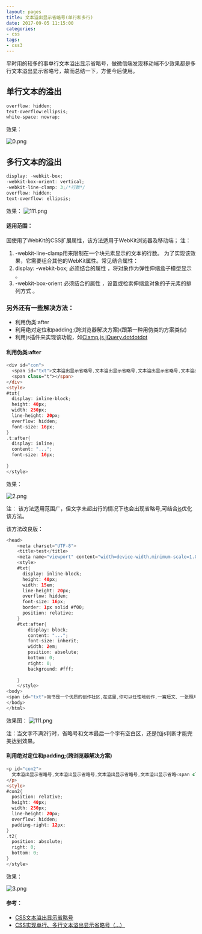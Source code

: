 ```yaml
---
layout: pages
title: 文本溢出显示省略号(单行和多行)
date: 2017-09-05 11:15:00
categories:
- css
tags:
- css3
---
```


平时用的较多的事单行文本溢出显示省略号，做微信端发现移动端不少效果都是多行文本溢出显示省略号，故而总结一下，方便今后使用。
<!-- more -->

## 单行文本的溢出

```swift
overflow: hidden;
text-overflow:ellipsis;
white-space: nowrap;
```
效果：

![0.png](http://upload-images.jianshu.io/upload_images/1464420-5f5088a716a64b40.png?imageMogr2/auto-orient/strip%7CimageView2/2/w/1240)


## 多行文本的溢出

```swift
display: -webkit-box;
-webkit-box-orient: vertical;
-webkit-line-clamp: 3;/*行数*/
overflow: hidden;
text-overflow: ellipsis;
```
效果：
![111.png](https://upload-images.jianshu.io/upload_images/1464420-8796e9c88136bd41.png?imageMogr2/auto-orient/strip%7CimageView2/2/w/1240)


#### 适用范围：
因使用了WebKit的CSS扩展属性，该方法适用于WebKit浏览器及移动端；
注：
1. -webkit-line-clamp用来限制在一个块元素显示的文本的行数。 为了实现该效果，它需要组合其他的WebKit属性。常见结合属性：
1. display: -webkit-box; 必须结合的属性 ，将对象作为弹性伸缩盒子模型显示 。
1. -webkit-box-orient 必须结合的属性 ，设置或检索伸缩盒对象的子元素的排列方式 。

### 另外还有一些解决方法：

* 利用伪类:after
* 利用绝对定位和padding;(跨浏览器解决方案)(跟第一种用伪类的方案类似)
* 利用js插件来实现该功能，如[Clamp.js](https://github.com/bigdots/Clamp.js),[jQuery.dotdotdot](https://github.com/bigdots/jQuery.dotdotdot)

#### 利用伪类:after
```swift
<div id="con">
  <span id="txt">文本溢出显示省略号,文本溢出显示省略号,文本溢出显示省略号,文本溢出显示省略</span>
  <span class="t"></span>
</div>
<style>
#txt{
  display: inline-block;
  height: 40px;
  width: 250px;
  line-height: 20px;
  overflow: hidden;
  font-size: 16px;
}
.t:after{
  display: inline;
  content: "...";
  font-size: 16px;
    
}
</style>
```
效果：

![2.png](http://upload-images.jianshu.io/upload_images/1464420-14250539db66aa3a.png?imageMogr2/auto-orient/strip%7CimageView2/2/w/1240)

注：
该方法适用范围广，但文字未超出行的情况下也会出现省略号,可结合[js](http://lib.csdn.net/base/javascript)优化该方法。

该方法改良版：
```swift
<head>
    <meta charset="UTF-8">
    <title>test</title>
    <meta name="viewport" content="width=device-width,minimum-scale=1.0,maximum-scale=1.0,user-scalable=no"></script>
    <style>
    #txt{
      display: inline-block;
      height: 40px;
      width: 15em;
      line-height: 20px;
      overflow: hidden;
      font-size: 16px;
      border: 1px solid #f00;
      position: relative;
    }
    #txt:after{
        display: block;
        content: "...";
        font-size: inherit;
        width: 2em;
        position: absolute;
        bottom: 0;
        right: 0;
        background: #fff;
        
    }
    </style>
<body>
<span id="txt">简书是一个优质的创作社区,在这里,你可以任性地创作,一篇短文、一张照片、一首诗、一幅画……我们相信,每个人都是生活中的艺术家,有着无穷的创造力。</span>
</body>
</html>
```
效果图：
![111.png](https://upload-images.jianshu.io/upload_images/1464420-b96164416284e148.png?imageMogr2/auto-orient/strip%7CimageView2/2/w/1240)

注：当文字不满2行时，省略号和文本最后一个字有空白区，还是加js判断才能完美达到效果。


#### 利用绝对定位和padding;(跨浏览器解决方案)
```swift
<p id="con2">
  文本溢出显示省略号,文本溢出显示省略号,文本溢出显示省略号,文本溢出显示省略<span class="t2">...</span>
</p>
<style>
#con2{
  position: relative;
  height: 40px;
  width: 250px;
  line-height: 20px;
  overflow: hidden;
  padding-right: 12px;
}  
.t2{
  position: absolute;
  right: 0;
  bottom: 0;
}
</style>
```
效果：

![3.png](http://upload-images.jianshu.io/upload_images/1464420-ca0069c21847f750.png?imageMogr2/auto-orient/strip%7CimageView2/2/w/1240)

#### 参考：
* [CSS文本溢出显示省略号](http://www.cnblogs.com/yzg1/p/5089534.html)
* [CSS实现单行、多行文本溢出显示省略号（…）](http://blog.csdn.net/zhiyuanfl/article/details/55190770)
